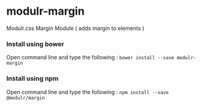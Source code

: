 # modulr-margin

Modulr.css Margin Module ( adds margin to elements )

### Install using bower
Open command line and type the following : ``` bower install --save modulr-margin ```

### Install using npm
Open command line and type the following : ``` npm install --save @modulr/margin ```
